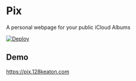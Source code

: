 # Pix
A personal webpage for your public iCloud Albums

[![Deploy](https://www.herokucdn.com/deploy/button.svg)](https://heroku.com/deploy)


## Demo
https://pix.128keaton.com
